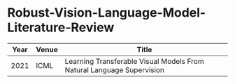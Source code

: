 # Robust-Vision-Language-Model-Literature-Review

| Year | Venue | Title |
| -----| ----- | ----- |
| 2021 | ICML  | Learning Transferable Visual Models From Natural Language Supervision |
